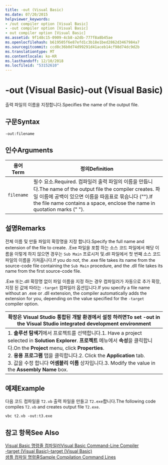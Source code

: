 ```yaml
---
title: -out (Visual Basic)
ms.date: 07/20/2015
helpviewer_keywords:
- /out compiler option [Visual Basic]
- -out compiler option [Visual Basic]
- out compiler option [Visual Basic]
ms.assetid: 9f148c15-0909-4cb8-a2db-777f8a8b45ae
ms.openlocfilehash: b619505f6e87efd1c3b18e1bed2862d3467984a7
ms.sourcegitcommit: ccd8c36b0d74d99291d41aceb14cf98d74dc9d2b
ms.translationtype: MT
ms.contentlocale: ko-KR
ms.lasthandoff: 12/10/2018
ms.locfileid: "53152610"
---
```

# <a name="-out-visual-basic"></a><span data-ttu-id="e6d47-102">-out (Visual Basic)</span><span class="sxs-lookup"><span data-stu-id="e6d47-102">-out (Visual Basic)</span></span>
<span data-ttu-id="e6d47-103">출력 파일의 이름을 지정합니다.</span><span class="sxs-lookup"><span data-stu-id="e6d47-103">Specifies the name of the output file.</span></span>  
  
## <a name="syntax"></a><span data-ttu-id="e6d47-104">구문</span><span class="sxs-lookup"><span data-stu-id="e6d47-104">Syntax</span></span>  
  
```  
-out:filename  
```  
  
## <a name="arguments"></a><span data-ttu-id="e6d47-105">인수</span><span class="sxs-lookup"><span data-stu-id="e6d47-105">Arguments</span></span>  
  
|<span data-ttu-id="e6d47-106">용어</span><span class="sxs-lookup"><span data-stu-id="e6d47-106">Term</span></span>|<span data-ttu-id="e6d47-107">정의</span><span class="sxs-lookup"><span data-stu-id="e6d47-107">Definition</span></span>|  
|---|---|  
|`filename`|<span data-ttu-id="e6d47-108">필수 요소.</span><span class="sxs-lookup"><span data-stu-id="e6d47-108">Required.</span></span> <span data-ttu-id="e6d47-109">컴파일러 출력 파일의 이름을 만듭니다.</span><span class="sxs-lookup"><span data-stu-id="e6d47-109">The name of the output file the compiler creates.</span></span> <span data-ttu-id="e6d47-110">파일 이름에 공백이 있으면 이름을 따옴표로 묶습니다 ("").</span><span class="sxs-lookup"><span data-stu-id="e6d47-110">If the file name contains a space, enclose the name in quotation marks (" ").</span></span>|  
  
## <a name="remarks"></a><span data-ttu-id="e6d47-111">설명</span><span class="sxs-lookup"><span data-stu-id="e6d47-111">Remarks</span></span>  
 <span data-ttu-id="e6d47-112">전체 이름 및 만들 파일의 확장명을 지정 합니다.</span><span class="sxs-lookup"><span data-stu-id="e6d47-112">Specify the full name and extension of the file to create.</span></span> <span data-ttu-id="e6d47-113">.Exe 파일을 포함 하는 소스 코드 파일에서 해당 이름을 이렇게 하지 않으면 경우는 `Sub Main` 프로시저 및.dll 파일에서 첫 번째 소스 코드 파일의 이름을 가져옵니다.</span><span class="sxs-lookup"><span data-stu-id="e6d47-113">If you do not, the .exe file takes its name from the source-code file containing the `Sub Main` procedure, and the .dll file takes its name from the first source-code file.</span></span>  
  
 <span data-ttu-id="e6d47-114">.Exe 또는.dll 확장명 없이 파일 이름을 지정 하는 경우 컴파일러가 자동으로 추가 확장, 지정 된 값에 따라는 `-target` 컴파일러 옵션입니다.</span><span class="sxs-lookup"><span data-stu-id="e6d47-114">If you specify a file name without an .exe or .dll extension, the compiler automatically adds the extension for you, depending on the value specified for the `-target` compiler option.</span></span>  
  
|<span data-ttu-id="e6d47-115">확장은 Visual Studio 통합된 개발 환경에서 설정 하려면</span><span class="sxs-lookup"><span data-stu-id="e6d47-115">To set -out in the Visual Studio integrated development environment</span></span>|  
|---|  
|<span data-ttu-id="e6d47-116">1.  **솔루션 탐색기**에서 프로젝트를 선택합니다.</span><span class="sxs-lookup"><span data-stu-id="e6d47-116">1.  Have a project selected in **Solution Explorer**.</span></span> <span data-ttu-id="e6d47-117">**프로젝트** 메뉴에서 **속성**을 클릭합니다.</span><span class="sxs-lookup"><span data-stu-id="e6d47-117">On the **Project** menu, click **Properties**.</span></span> <br /><span data-ttu-id="e6d47-118">2.  **응용 프로그램** 탭을 클릭합니다.</span><span class="sxs-lookup"><span data-stu-id="e6d47-118">2.  Click the **Application** tab.</span></span><br /><span data-ttu-id="e6d47-119">3.  값을 수정 합니다 **어셈블리 이름** 상자입니다.</span><span class="sxs-lookup"><span data-stu-id="e6d47-119">3.  Modify the value in the **Assembly Name** box.</span></span>|  
  
## <a name="example"></a><span data-ttu-id="e6d47-120">예제</span><span class="sxs-lookup"><span data-stu-id="e6d47-120">Example</span></span>  
 <span data-ttu-id="e6d47-121">다음 코드 컴파일을 `T2.vb` 출력 파일을 만들고 `T2.exe`합니다.</span><span class="sxs-lookup"><span data-stu-id="e6d47-121">The following code compiles `T2.vb` and creates output file `T2.exe`.</span></span>  
  
```console
vbc t2.vb -out:t3.exe  
```  
  
## <a name="see-also"></a><span data-ttu-id="e6d47-122">참고 항목</span><span class="sxs-lookup"><span data-stu-id="e6d47-122">See Also</span></span>  
 [<span data-ttu-id="e6d47-123">Visual Basic 명령줄 컴파일러</span><span class="sxs-lookup"><span data-stu-id="e6d47-123">Visual Basic Command-Line Compiler</span></span>](../../../visual-basic/reference/command-line-compiler/index.md)  
 [<span data-ttu-id="e6d47-124">-target (Visual Basic)</span><span class="sxs-lookup"><span data-stu-id="e6d47-124">-target (Visual Basic)</span></span>](../../../visual-basic/reference/command-line-compiler/target.md)  
 [<span data-ttu-id="e6d47-125">샘플 컴파일 명령줄</span><span class="sxs-lookup"><span data-stu-id="e6d47-125">Sample Compilation Command Lines</span></span>](../../../visual-basic/reference/command-line-compiler/sample-compilation-command-lines.md)
